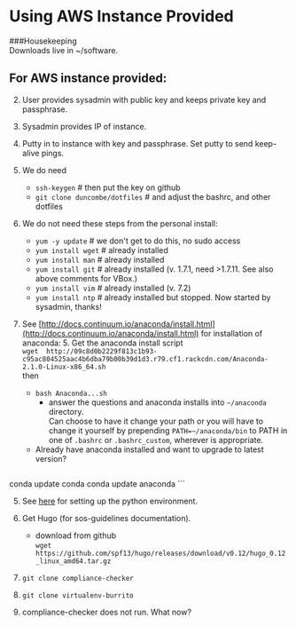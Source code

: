 
# Using AWS Instance Provided

###Housekeeping    
	Downloads live in ~/software.    

## For AWS instance provided:

2. User provides sysadmin with public key and keeps private key and passphrase.
1. Sysadmin provides IP of instance. 
2. Putty in to instance with key and passphrase. Set putty to send keep-alive pings.
2.  We do need   
	* `ssh-keygen` \# then put the key on github
	* `git clone duncombe/dotfiles`  \# and adjust the bashrc, and other dotfiles   
    
	
2.  We do not need these steps from the personal install:   
  	- `yum -y update`  \# we don't get to do this, no sudo access
	- `yum install wget`  \# already installed
	- `yum install man`   # already installed
	- `yum install git`   # already installed  (v. 1.7.1, need >1.7.11. See also above comments for VBox.)
	- `yum install vim`   # already installed (v. 7.2)
	- `yum install ntp`   # already installed but stopped. Now started by sysadmin, thanks!
4. See [http://docs.continuum.io/anaconda/install.html](http://docs.continuum.io/anaconda/install.html) for installation of anaconda:
	5. Get the anaconda install script    
	`wget  http://09c8d0b2229f813c1b93-c95ac804525aac4b6dba79b00b39d1d3.r79.cf1.rackcdn.com/Anaconda-2.1.0-Linux-x86_64.sh`    
	then   
	- `bash Anaconda...sh`    
		- answer the questions and anaconda
	installs into `~/anaconda` directory.    
	Can choose to have it change your path or you will have to change it yourself by prepending `PATH=~/anaconda/bin` to PATH in one of `.bashrc` or `.bashrc_custom`, wherever is appropriate.     
	- Already have anaconda installed and want to upgrade to latest version?     
		```
conda update conda
conda update anaconda
	```    
	
5. See [here](python_setup.md) for setting up the python environment.    
    
5. Get Hugo (for sos-guidelines documentation).    
	- download from github     
	`wget https://github.com/spf13/hugo/releases/download/v0.12/hugo_0.12_linux_amd64.tar.gz`

11. `git clone compliance-checker`  
12. `git clone virtualenv-burrito`  
13.  compliance-checker does not run. What now?
